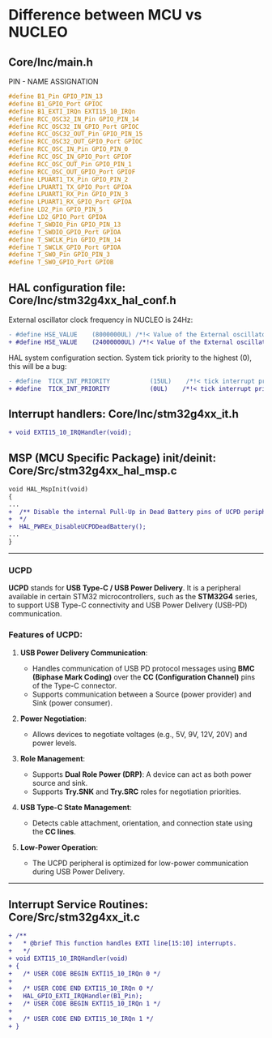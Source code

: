 Difference between MCU vs NUCLEO
==================================

## Core/Inc/main.h

PIN - NAME ASSIGNATION

```c
#define B1_Pin GPIO_PIN_13
#define B1_GPIO_Port GPIOC
#define B1_EXTI_IRQn EXTI15_10_IRQn
#define RCC_OSC32_IN_Pin GPIO_PIN_14
#define RCC_OSC32_IN_GPIO_Port GPIOC
#define RCC_OSC32_OUT_Pin GPIO_PIN_15
#define RCC_OSC32_OUT_GPIO_Port GPIOC
#define RCC_OSC_IN_Pin GPIO_PIN_0
#define RCC_OSC_IN_GPIO_Port GPIOF
#define RCC_OSC_OUT_Pin GPIO_PIN_1
#define RCC_OSC_OUT_GPIO_Port GPIOF
#define LPUART1_TX_Pin GPIO_PIN_2
#define LPUART1_TX_GPIO_Port GPIOA
#define LPUART1_RX_Pin GPIO_PIN_3
#define LPUART1_RX_GPIO_Port GPIOA
#define LD2_Pin GPIO_PIN_5
#define LD2_GPIO_Port GPIOA
#define T_SWDIO_Pin GPIO_PIN_13
#define T_SWDIO_GPIO_Port GPIOA
#define T_SWCLK_Pin GPIO_PIN_14
#define T_SWCLK_GPIO_Port GPIOA
#define T_SWO_Pin GPIO_PIN_3
#define T_SWO_GPIO_Port GPIOB
```

## HAL configuration file: Core/Inc/stm32g4xx_hal_conf.h

External oscillator clock frequency in NUCLEO is 24Hz:

```diff
- #define HSE_VALUE    (8000000UL) /*!< Value of the External oscillator in Hz */
+ #define HSE_VALUE    (24000000UL) /*!< Value of the External oscillator in Hz */
```

HAL system configuration section. System tick priority to the highest (0), this will be a bug:

```diff
- #define  TICK_INT_PRIORITY           (15UL)    /*!< tick interrupt priority (lowest by default)  */
+ #define  TICK_INT_PRIORITY           (0UL)    /*!< tick interrupt priority (lowest by default)  */
```

## Interrupt handlers: Core/Inc/stm32g4xx_it.h

```diff
+ void EXTI15_10_IRQHandler(void);
```

## MSP (MCU Specific Package) init/deinit: Core/Src/stm32g4xx_hal_msp.c

```diff
void HAL_MspInit(void)
{
...
+  /** Disable the internal Pull-Up in Dead Battery pins of UCPD peripheral
+  */
+  HAL_PWREx_DisableUCPDDeadBattery();
...
}
```

---

### UCPD

**UCPD** stands for **USB Type-C / USB Power Delivery**. It is a peripheral available in certain STM32 microcontrollers, such as the **STM32G4** series, to support USB Type-C connectivity and USB Power Delivery (USB-PD) communication.

### Features of UCPD:
1. **USB Power Delivery Communication**:  
   - Handles communication of USB PD protocol messages using **BMC (Biphase Mark Coding)** over the **CC (Configuration Channel)** pins of the Type-C connector.
   - Supports communication between a Source (power provider) and Sink (power consumer).

2. **Power Negotiation**:  
   - Allows devices to negotiate voltages (e.g., 5V, 9V, 12V, 20V) and power levels.

3. **Role Management**:  
   - Supports **Dual Role Power (DRP)**: A device can act as both power source and sink.
   - Supports **Try.SNK** and **Try.SRC** roles for negotiation priorities.

4. **USB Type-C State Management**:  
   - Detects cable attachment, orientation, and connection state using the **CC lines**.

5. **Low-Power Operation**:  
   - The UCPD peripheral is optimized for low-power communication during USB Power Delivery.

---

## Interrupt Service Routines: Core/Src/stm32g4xx_it.c

```diff
+ /**
+   * @brief This function handles EXTI line[15:10] interrupts.
+   */
+ void EXTI15_10_IRQHandler(void)
+ {
+   /* USER CODE BEGIN EXTI15_10_IRQn 0 */
+ 
+   /* USER CODE END EXTI15_10_IRQn 0 */
+   HAL_GPIO_EXTI_IRQHandler(B1_Pin);
+   /* USER CODE BEGIN EXTI15_10_IRQn 1 */
+ 
+   /* USER CODE END EXTI15_10_IRQn 1 */
+ }
```